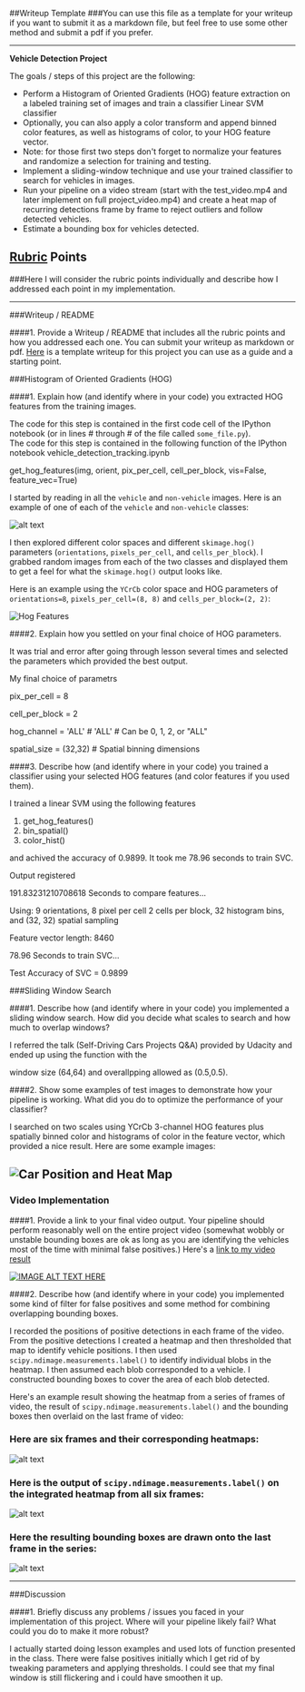 ##Writeup Template
###You can use this file as a template for your writeup if you want to submit it as a markdown file, but feel free to use some other method and submit a pdf if you prefer.

---

**Vehicle Detection Project**

The goals / steps of this project are the following:

* Perform a Histogram of Oriented Gradients (HOG) feature extraction on a labeled training set of images and train a classifier Linear SVM classifier
* Optionally, you can also apply a color transform and append binned color features, as well as histograms of color, to your HOG feature vector. 
* Note: for those first two steps don't forget to normalize your features and randomize a selection for training and testing.
* Implement a sliding-window technique and use your trained classifier to search for vehicles in images.
* Run your pipeline on a video stream (start with the test_video.mp4 and later implement on full project_video.mp4) and create a heat map of recurring detections frame by frame to reject outliers and follow detected vehicles.
* Estimate a bounding box for vehicles detected.

[//]: # (Image References)
[image1]: ./examples/car_not_car.png
[image2]: ./examples/HOG_example.jpg
[image3]: ./examples/sliding_windows.jpg
[image4]: ./examples/sliding_window.jpg
[image5]: ./examples/bboxes_and_heat.png
[image6]: ./examples/labels_map.png
[image7]: ./examples/output_bboxes.png
[video1]: ./project_video.mp4
[hogFeatureImage]: ./hog_features.png
[testImages]: ./output_images/test_1_6_output.png

## [Rubric](https://review.udacity.com/#!/rubrics/513/view) Points
###Here I will consider the rubric points individually and describe how I addressed each point in my implementation.  

---
###Writeup / README

####1. Provide a Writeup / README that includes all the rubric points and how you addressed each one.  You can submit your writeup as markdown or pdf.  [Here](https://github.com/udacity/CarND-Vehicle-Detection/blob/master/writeup_template.md) is a template writeup for this project you can use as a guide and a starting point.  

###Histogram of Oriented Gradients (HOG)

####1. Explain how (and identify where in your code) you extracted HOG features from the training images.

The code for this step is contained in the first code cell of the IPython notebook (or in lines # through # of the file called `some_file.py`).  
The code for this step is contained in the following function of the IPython notebook vehicle_detection_tracking.ipynb

get_hog_features(img, orient, pix_per_cell, cell_per_block, vis=False, feature_vec=True)

I started by reading in all the `vehicle` and `non-vehicle` images.  Here is an example of one of each of the `vehicle` and `non-vehicle` classes:

![alt text][image1]

I then explored different color spaces and different `skimage.hog()` parameters (`orientations`, `pixels_per_cell`, and `cells_per_block`).  I grabbed random images from each of the two classes and displayed them to get a feel for what the `skimage.hog()` output looks like.

Here is an example using the `YCrCb` color space and HOG parameters of `orientations=8`, `pixels_per_cell=(8, 8)` and `cells_per_block=(2, 2)`:


![Hog Features][hogFeatureImage]


####2. Explain how you settled on your final choice of HOG parameters.

It was trial and error after going through lesson several times and selected the parameters which provided the best output.

My final choice of parametrs 

pix_per_cell = 8

cell_per_block = 2

hog_channel = 'ALL' # 'ALL' # Can be 0, 1, 2, or "ALL"

spatial_size = (32,32)  # Spatial binning dimensions 



####3. Describe how (and identify where in your code) you trained a classifier using your selected HOG features (and color features if you used them).

I trained a linear SVM using the following features

1. get_hog_features()
2. bin_spatial() 
3. color_hist()

and achived the accuracy of 0.9899. It took me 78.96 seconds to train SVC. 

Output registered

191.83231210708618 Seconds to compare features...

Using: 9 orientations, 8 pixel per cell 2 cells per block, 32 histogram bins, and (32, 32) spatial sampling

Feature vector length: 8460

78.96 Seconds to train SVC...

Test Accuracy of SVC =  0.9899


###Sliding Window Search

####1. Describe how (and identify where in your code) you implemented a sliding window search.  How did you decide what scales to search and how much to overlap windows?

I referred the talk (Self-Driving Cars Projects Q&A) provided by Udacity and ended up using the function with the 

window size (64,64) and overallpping allowed as (0.5,0.5).


####2. Show some examples of test images to demonstrate how your pipeline is working.  What did you do to optimize the performance of your classifier?

I searched on two scales using YCrCb 3-channel HOG features plus spatially binned color and histograms of color in the feature vector, which provided a nice result.  Here are some example images:

![Car Position and Heat Map][testImages]
---

### Video Implementation

####1. Provide a link to your final video output.  Your pipeline should perform reasonably well on the entire project video (somewhat wobbly or unstable bounding boxes are ok as long as you are identifying the vehicles most of the time with minimal false positives.)
Here's a [link to my video result](./project_video_out.mp4)

[![IMAGE ALT TEXT HERE](http://img.youtube.com/vi/ZExKvgFvEv4/0.jpg)](http://www.youtube.com/watch?v=ZExKvgFvEv4)


####2. Describe how (and identify where in your code) you implemented some kind of filter for false positives and some method for combining overlapping bounding boxes.

I recorded the positions of positive detections in each frame of the video.  From the positive detections I created a heatmap and then thresholded that map to identify vehicle positions.  I then used `scipy.ndimage.measurements.label()` to identify individual blobs in the heatmap.  I then assumed each blob corresponded to a vehicle.  I constructed bounding boxes to cover the area of each blob detected.  

Here's an example result showing the heatmap from a series of frames of video, the result of `scipy.ndimage.measurements.label()` and the bounding boxes then overlaid on the last frame of video:

### Here are six frames and their corresponding heatmaps:

![alt text][image5]

### Here is the output of `scipy.ndimage.measurements.label()` on the integrated heatmap from all six frames:
![alt text][image6]

### Here the resulting bounding boxes are drawn onto the last frame in the series:
![alt text][image7]



---

###Discussion

####1. Briefly discuss any problems / issues you faced in your implementation of this project.  Where will your pipeline likely fail?  What could you do to make it more robust?

I actually started doing lesson examples and used lots of function presented in the class. There were false positives initially which I get rid of by tweaking parameters and applying thresholds. I could see that my final window is still flickering and i could have smoothen it up.
